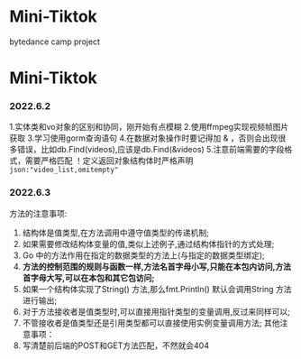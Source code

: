 # Mini-Tiktok
bytedance camp project
# Mini-Tiktok

### 2022.6.2
1.实体类和vo对象的区别和协同，刚开始有点模糊
2.使用ffmpeg实现视频帧图片获取
3.学习使用gorm查询语句
4.在数据对象操作时要记得加 &  ，否则会出现很多错误，比如db.Find(videos),应该是db.Find(&videos)
5.注意前端需要的字段格式，需要严格匹配 ！定义返回对象结构体时严格声明 `json:"video_list,omitempty"`

### 2022.6.3
方法的注意事项:
1. 结构体是值类型,在方法调用中遵守值类型的传递机制;
2. 如果需要修改结构体变量的值,类似上述例子,通过结构体指针的方式处理;
3. Go 中的方法作用在指定的数据类型的方法上(与指定的数据类型绑定);
4. **方法的控制范围的规则与函数一样,方法名首字母小写,只能在本包内访问,方法首字母大写,可以在本包和其它包访问;**
5. 如果一个结构体实现了String() 方法,那么fmt.Println() 默认会调用String 方法进行输出;
6. 对于方法接收者是值类型时,可以直接用指针类型的变量调用,反过来同样可以;
7. 不管接收者是值类型还是引用类型都可以直接使用实例变量调用方法; 
其他注意事项：
8. 写清楚前后端的POST和GET方法匹配，不然就会404
